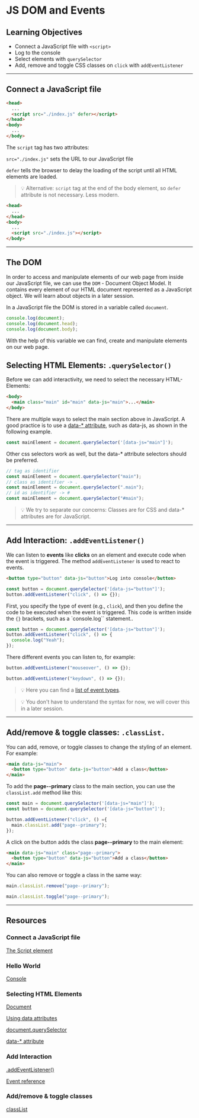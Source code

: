 # JS DOM and Events

## Learning Objectives

- Connect a JavaScript file with `<script>`
- Log to the console
- Select elements with `querySelector`
- Add, remove and toggle CSS classes on `click` with `addEventListener`

---

## Connect a JavaScript file

```html
<head>
  ...
  <script src="./index.js" defer></script>
</head>
<body>
  ...
</body>
```

The `script` tag has two attributes:

`src="./index.js"` sets the URL to our JavaScript file

`defer` tells the browser to delay the loading of the script until all HTML elements are loaded.

> 💡 Alternative: `script` tag at the end of the body element, so `defer` attribute is not
> necessary. Less modern.

```html
<head>
  ...
</head>
<body>
  ...
  <script src="./index.js"></script>
</body>
```

---

## The DOM

In order to access and manipulate elements of our web page from inside our JavaScript file, we can use the `DOM` - Document Object Model. It contains every element of our HTML document represented as a JavaScript object. We will learn about objects in a later session.

In a JavaScript file the DOM is stored in a variable called `document`.

```js
console.log(document);
console.log(document.head);
console.log(document.body);
```

With the help of this variable we can find, create and manipulate elements on our web page.

## Selecting HTML Elements: `.querySelector()`

Before we can add interactivity, we need to select the necessary HTML-Elements:

```html
<body>
  <main class="main" id="main" data-js="main">...</main>
</body>
```

There are multiple ways to select the main section above in JavaScript. A good practice is to use a [data-\* attribute](https://developer.mozilla.org/en-US/docs/Web/HTML/Global_attributes/data-*), such as data-js, as shown in the following example.

```js
const mainElement = document.querySelector('[data-js="main"]');
```

Other css selectors work as well, but the data-\* attribute selectors should be preferred.

```js
// tag as identifier
const mainElement = document.querySelector("main");
// class as identifier -> .
const mainElement = document.querySelector(".main");
// id as identifier -> #
const mainElement = document.querySelector("#main");
```

> 💡 We try to separate our concerns: Classes are for CSS and data-\* attributes are for JavaScript.

---

## Add Interaction: `.addEventListener()`

We can listen to **events** like **clicks** on an element and execute code when the event is triggered. The method `addEventListener` is used to react to events.

```html
<button type="button" data-js="button">Log into console</button>
```

```js
const button = document.querySelector('[data-js="button"]');
button.addEventListener("click", () => {});
```

First, you specify the type of event (e.g., `click`), and then you define the code to be executed when the event is triggered. This code is written inside the `{}` brackets, such as a `console.log`` statement..

```js
const button = document.querySelector('[data-js="button"]');
button.addEventListener("click", () => {
  console.log("Yeah");
});
```

There different events you can listen to, for example:

```js
button.addEventListener("mouseover", () => {});
```

```js
button.addEventListener("keydown", () => {});
```

> 💡 Here you can find a
> [list of event types](https://developer.mozilla.org/en-US/docs/Web/Events#event_listing).

> 💡 You don't have to understand the syntax for now, we will cover this in a later session.

---

## Add/remove & toggle classes: `.classList.`

You can add, remove, or toggle classes to change the styling of an element. For example:

```html
<main data-js="main">
  <button type="button" data-js="button">Add a class</button>
</main>
```

To add the **page--primary** class to the main section, you can use the `classList.add` method like this:

```js
const main = document.querySelector('[data-js="main"]');
const button = document.querySelector('[data-js="button"]');

button.addEventListener("click", () ={
  main.classList.add("page--primary");
});
```

A click on the button adds the class **page--primary** to the main element:

```html
<main data-js="main" class="page--primary">
  <button type="button" data-js="button">Add a class</button>
</main>
```

You can also remove or toggle a class in the same way:

```js
main.classList.remove("page--primary");
```

```js
main.classList.toggle("page--primary");
```

---

## Resources

### Connect a JavaScript file

[The Script element](https://developer.mozilla.org/en-US/docs/Web/HTML/Element/script)

### Hello World

[Console](https://developer.mozilla.org/en-US/docs/Web/API/Console)

### Selecting HTML Elements

[Document](https://developer.mozilla.org/en-US/docs/Web/API/Document)

[Using data attributes](https://developer.mozilla.org/en-US/docs/Learn/HTML/Howto/Use_data_attributes)

[document.querySelector](https://developer.mozilla.org/en-US/docs/Web/API/Document/querySelector)

[data-\* attribute](https://developer.mozilla.org/en-US/docs/Web/HTML/Global_attributes/data-*)

### Add Interaction

[.addEventListener()](https://developer.mozilla.org/en-US/docs/Web/API/EventTarget/addEventListener)

[Event reference](https://developer.mozilla.org/en-US/docs/Web/Events#event_listing)

### Add/remove & toggle classes

[classList](https://developer.mozilla.org/de/docs/Web/API/Element/classList)
